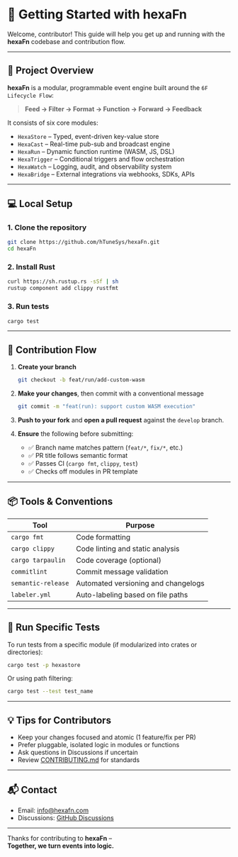 # 🚀 Getting Started with hexaFn

Welcome, contributor! This guide will help you get up and running with the **hexaFn** codebase and contribution flow.

---

## 🧱 Project Overview

**hexaFn** is a modular, programmable event engine built around the `6F Lifecycle Flow`:

> **Feed → Filter → Format → Function → Forward → Feedback**

It consists of six core modules:

- `HexaStore` – Typed, event-driven key-value store  
- `HexaCast` – Real-time pub-sub and broadcast engine  
- `HexaRun` – Dynamic function runtime (WASM, JS, DSL)  
- `HexaTrigger` – Conditional triggers and flow orchestration  
- `HexaWatch` – Logging, audit, and observability system  
- `HexaBridge` – External integrations via webhooks, SDKs, APIs

---

## 💻 Local Setup

### 1. Clone the repository

```bash
git clone https://github.com/hTuneSys/hexaFn.git
cd hexaFn
```

### 2. Install Rust

```bash
curl https://sh.rustup.rs -sSf | sh
rustup component add clippy rustfmt
```

### 3. Run tests

```bash
cargo test
```

---

## 🔧 Contribution Flow

1. **Create your branch**  
   ```bash
   git checkout -b feat/run/add-custom-wasm
   ```

2. **Make your changes**, then commit with a conventional message  
   ```bash
   git commit -m "feat(run): support custom WASM execution"
   ```

3. **Push to your fork** and **open a pull request** against the `develop` branch.

4. **Ensure** the following before submitting:
   - ✅ Branch name matches pattern (`feat/*`, `fix/*`, etc.)
   - ✅ PR title follows semantic format
   - ✅ Passes CI (`cargo fmt`, `clippy`, `test`)
   - ✅ Checks off modules in PR template

---

## 📦 Tools & Conventions

| Tool                | Purpose                                |
|---------------------|----------------------------------------|
| `cargo fmt`         | Code formatting                        |
| `cargo clippy`      | Code linting and static analysis       |
| `cargo tarpaulin`   | Code coverage (optional)               |
| `commitlint`        | Commit message validation              |
| `semantic-release`  | Automated versioning and changelogs    |
| `labeler.yml`       | Auto-labeling based on file paths      |

---

## 🥪 Run Specific Tests

To run tests from a specific module (if modularized into crates or directories):

```bash
cargo test -p hexastore
```

Or using path filtering:
```bash
cargo test --test test_name
```

---

## 💡 Tips for Contributors

- Keep your changes focused and atomic (1 feature/fix per PR)
- Prefer pluggable, isolated logic in modules or functions
- Ask questions in Discussions if uncertain
- Review [CONTRIBUTING.md](../.github/CONTRIBUTING.md) for standards

---

## 📬 Contact

- Email: [info@hexafn.com](mailto:info@hexafn.com)  
- Discussions: [GitHub Discussions](https://github.com/hTuneSys/hexaFn/discussions)

---

Thanks for contributing to **hexaFn** –  
**Together, we turn events into logic.**
